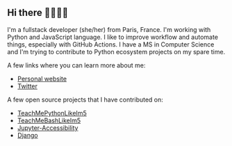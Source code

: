 ## Hi there 👩🏽‍💻👋

I'm a fullstack developer (she/her) from Paris, France. I'm working with Python and JavaScript language. I like to improve workflow and automate things, especially with GitHub Actions. I have a MS in Computer Science and I'm trying to contribute to Python ecosystem projects on my spare time.   

A few links where you can learn more about me:
- [Personal website](https://sarahabd.com)
- [Twitter](https://twitter.com/sabderemane_)

A few open source projects that I have contributed on:
- [TeachMePythonLikeIm5](https://github.com/inspirezonetech/TeachMePythonLikeIm5)
- [TeachMeBashLikeIm5](https://github.com/inspirezonetech/TeachMeBashLikeIm5)
- [Jupyter-Accessibility](https://github.com/jupyter/accessibility)
- [Django](https://github.com/django/django)

